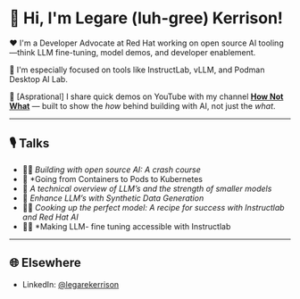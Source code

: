 # 👋 Hi, I'm Legare (luh-gree) Kerrison!

❤️ I'm a Developer Advocate at Red Hat working on open source AI tooling—think LLM fine-tuning, model demos, and developer enablement.

🧪 I'm especially focused on tools like InstructLab, vLLM, and Podman Desktop AI Lab.

🤞 [Asprational] I share quick demos on YouTube with my channel **[How Not What](https://www.youtube.com/@hownotwhat)** — built to show the _how_ behind building with AI, not just the _what_.

---

## 🎙️ Talks
- 👷‍♀️ *Building with open source AI: A crash course*
- 🫛 *Going from Containers to Pods to Kubernetes
- 💪 *A technical overview of LLM’s and the strength of smaller models*
- 🥸 *Enhance LLM’s with Synthetic Data Generation*
- 👩‍🍳 *Cooking up the perfect model: A recipe for success with Instructlab and Red Hat AI*
- 👩‍🦯 *Making LLM- fine tuning accessible with Instructlab

---

## 🌐 Elsewhere
- LinkedIn: [@legarekerrison](https://linkedin.com/in/legarekerrison)
